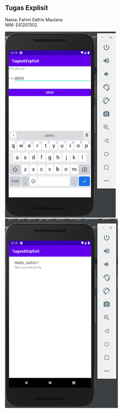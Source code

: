 ## Tugas Explisit

Nama: Fahmi Dafrin Maulana  
NIM: E41201302

![Images Foto 1](dafrin1.PNG)
![Images Foto 2](dafrin2.PNG)
